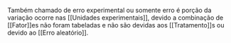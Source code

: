 Também chamado de erro experimental ou somente erro é porção da variação ocorre nas [[Unidades experimentais]], devido a combinação de [[Fator]]es não foram tabeladas e não são devidas aos [[Tratamento]]s ou devido ao [[Erro aleatório]].

